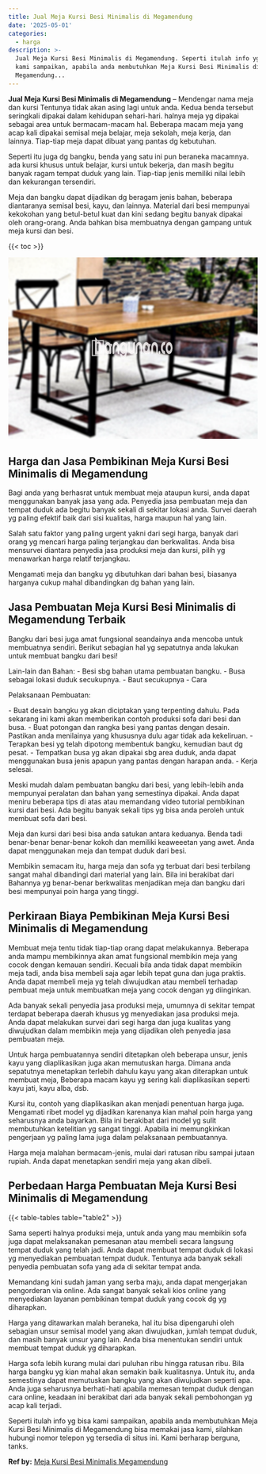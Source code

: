 ```yaml
---
title: Jual Meja Kursi Besi Minimalis di Megamendung
date: '2025-05-01'
categories:
  - harga
description: >-
  Jual Meja Kursi Besi Minimalis di Megamendung. Seperti itulah info yg bisa
  kami sampaikan, apabila anda membutuhkan Meja Kursi Besi Minimalis di
  Megamendung...
---
```


**Jual Meja Kursi Besi Minimalis di Megamendung** – Mendengar nama meja dan kursi Tentunya tidak akan asing lagi untuk anda. Kedua benda tersebut seringkali dipakai dalam kehidupan sehari-hari. halnya meja yg dipakai sebagai area untuk bermacam-macam hal. Beberapa macam meja yang acap kali dipakai semisal meja belajar, meja sekolah, meja kerja, dan lainnya. Tiap-tiap meja dapat dibuat yang pantas dg kebutuhan.

Seperti itu juga dg bangku, benda yang satu ini pun beraneka macamnya. ada kursi khusus untuk belajar, kursi untuk bekerja, dan masih begitu banyak ragam tempat duduk yang lain. Tiap-tiap jenis memiliki nilai lebih dan kekurangan tersendiri.

Meja dan bangku dapat dijadikan dg beragam jenis bahan, beberapa diantaranya semisal besi, kayu, dan lainnya. Material dari besi mempunyai kekokohan yang betul-betul kuat dan kini sedang begitu banyak dipakai oleh orang-orang. Anda bahkan bisa membuatnya dengan gampang untuk meja kursi dan besi.

{{< toc >}}

![Jual Meja Kursi Besi Minimalis di Megamendung](/images/jual-meja-besi-murah17.png)

## Harga dan Jasa Pembikinan Meja Kursi Besi Minimalis di Megamendung

Bagi anda yang berhasrat untuk membuat meja ataupun kursi, anda dapat menggunakan banyak jasa yang ada. Penyedia jasa pembuatan meja dan tempat duduk ada begitu banyak sekali di sekitar lokasi anda. Survei daerah yg paling efektif baik dari sisi kualitas, harga maupun hal yang lain.

Salah satu faktor yang paling urgent yakni dari segi harga, banyak dari orang yg mencari harga paling terjangkau dan berkwalitas. Anda bisa mensurvei diantara penyedia jasa produksi meja dan kursi, pilih yg menawarkan harga relatif terjangkau.

Mengamati meja dan bangku yg dibutuhkan dari bahan besi, biasanya harganya cukup mahal dibandingkan dg bahan yang lain.

## Jasa Pembuatan Meja Kursi Besi Minimalis di Megamendung Terbaik

Bangku dari besi juga amat fungsional seandainya anda mencoba untuk membuatnya sendiri. Berikut sebagian hal yg sepatutnya anda lakukan untuk membuat bangku dari besi!

Lain-lain dan Bahan: - Besi sbg bahan utama pembuatan bangku. - Busa sebagai lokasi duduk secukupnya. - Baut secukupnya - Cara

Pelaksanaan Pembuatan:

\- Buat desain bangku yg akan diciptakan yang terpenting dahulu. Pada sekarang ini kami akan memberikan contoh produksi sofa dari besi dan busa. - Buat potongan dan rangka besi yang pantas dengan desain. Pastikan anda menilainya yang khususnya dulu agar tidak ada kekeliruan. - Terapkan besi yg telah dipotong membentuk bangku, kemudian baut dg pesat. - Tempatkan busa yg akan dipakai sbg area duduk, anda dapat menggunakan busa jenis apapun yang pantas dengan harapan anda. - Kerja selesai.

Meski mudah dalam pembuatan bangku dari besi, yang lebih-lebih anda mempunyai peralatan dan bahan yang semestinya dipakai. Anda dapat meniru beberapa tips di atas atau memandang video tutorial pembikinan kursi dari besi. Ada begitu banyak sekali tips yg bisa anda peroleh untuk membuat sofa dari besi.

Meja dan kursi dari besi bisa anda satukan antara keduanya. Benda tadi benar-benar benar-benar kokoh dan memiliki keaweeetan yang awet. Anda dapat menggunakan meja dan tempat duduk dari besi.

Membikin semacam itu, harga meja dan sofa yg terbuat dari besi terbilang sangat mahal dibandingi dari material yang lain. Bila ini berakibat dari Bahannya yg benar-benar berkwalitas menjadikan meja dan bangku dari besi mempunyai poin harga yang tinggi.

## Perkiraan Biaya Pembikinan Meja Kursi Besi Minimalis di Megamendung

Membuat meja tentu tidak tiap-tiap orang dapat melakukannya. Beberapa anda mampu membikinnya akan amat fungsional membikin meja yang cocok dengan kemauan sendiri. Kecuali bila anda tidak dapat membikin meja tadi, anda bisa membeli saja agar lebih tepat guna dan juga praktis. Anda dapat membeli meja yg telah diwujudkan atau membeli terhadap pembuat meja untuk membuatkan meja yang cocok dengan yg diinginkan.

Ada banyak sekali penyedia jasa produksi meja, umumnya di sekitar tempat terdapat beberapa daerah khusus yg menyediakan jasa produksi meja. Anda dapat melakukan survei dari segi harga dan juga kualitas yang diwujudkan dalam membikin meja yang dijadikan oleh penyedia jasa pembuatan meja.

Untuk harga pembuatannya sendiri ditetapkan oleh beberapa unsur, jenis kayu yang diaplikasikan juga akan memutuskan harga. Dimana anda sepatutnya menetapkan terlebih dahulu kayu yang akan diterapkan untuk membuat meja, Beberapa macam kayu yg sering kali diaplikasikan seperti kayu jati, kayu alba, dsb.

Kursi itu, contoh yang diaplikasikan akan menjadi penentuan harga juga. Mengamati ribet model yg dijadikan karenanya kian mahal poin harga yang seharusnya anda bayarkan. Bila ini berakibat dari model yg sulit membutuhkan ketelitian yg sangat tinggi. Apabila ini memungkinkan pengerjaan yg paling lama juga dalam pelaksanaan pembuatannya.

Harga meja malahan bermacam-jenis, mulai dari ratusan ribu sampai jutaan rupiah. Anda dapat menetapkan sendiri meja yang akan dibeli.

## Perbedaan Harga Pembuatan Meja Kursi Besi Minimalis di Megamendung

{{< table-tables table="table2" >}}

Sama seperti halnya produksi meja, untuk anda yang mau membikin sofa juga dapat melaksanakan pemesanan atau membeli secara langsung tempat duduk yang telah jadi. Anda dapat membuat tempat duduk di lokasi yg menyediakan pembuatan tempat duduk. Tentunya ada banyak sekali penyedia pembuatan sofa yang ada di sekitar tempat anda.

Memandang kini sudah jaman yang serba maju, anda dapat mengerjakan pengorderan via online. Ada sangat banyak sekali kios online yang menyediakan layanan pembikinan tempat duduk yang cocok dg yg diharapkan.

Harga yang ditawarkan malah beraneka, hal itu bisa dipengaruhi oleh sebagian unsur semisal model yang akan diwujudkan, jumlah tempat duduk, dan masih banyak unsur yang lain. Anda bisa menentukan sendiri untuk membuat tempat duduk yg diharapkan.

Harga sofa lebih kurang mulai dari puluhan ribu hingga ratusan ribu. Bila harga bangku yg kian mahal akan semakin baik kualitasnya. Untuk itu, anda semestinya dapat memutuskan bangku yang akan diwujudkan seperti apa. Anda juga seharusnya berhati-hati apabila memesan tempat duduk dengan cara online, keadaan ini berakibat dari ada banyak sekali pembohongan yg acap kali terjadi.

Seperti itulah info yg bisa kami sampaikan, apabila anda membutuhkan Meja Kursi Besi Minimalis di Megamendung bisa memakai jasa kami, silahkan hubungi nomor telepon yg tersedia di situs ini. Kami berharap berguna, tanks.

**Ref by:** [Meja Kursi Besi Minimalis Megamendung](https://id.wikipedia.org/wiki/Meja)
